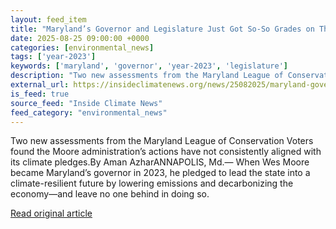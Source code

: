 ```yaml
---
layout: feed_item
title: "Maryland’s Governor and Legislature Just Got So-So Grades on Their Environmental Scorecards"
date: 2025-08-25 09:00:00 +0000
categories: [environmental_news]
tags: ['year-2023']
keywords: ['maryland', 'governor', 'year-2023', 'legislature']
description: "Two new assessments from the Maryland League of Conservation Voters found the Moore administration’s actions have not consistently aligned with its climate p..."
external_url: https://insideclimatenews.org/news/25082025/maryland-governor-and-legislature-scorecard-grades/
is_feed: true
source_feed: "Inside Climate News"
feed_category: "environmental_news"
---
```


Two new assessments from the Maryland League of Conservation Voters found the Moore administration’s actions have not consistently aligned with its climate pledges.By Aman AzharANNAPOLIS, Md.— When Wes Moore became Maryland’s governor in 2023, he pledged to lead the state into a climate-resilient future by lowering emissions and decarbonizing the economy—and leave no one behind in doing so.

[Read original article](https://insideclimatenews.org/news/25082025/maryland-governor-and-legislature-scorecard-grades/)

